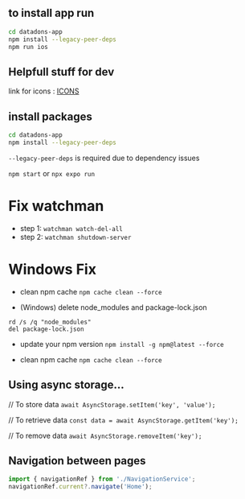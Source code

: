 ## to install app run
```bash
cd datadons-app
npm install --legacy-peer-deps
npm run ios
```

## Helpfull stuff for dev
link for icons : [ICONS](https://icons.expo.fyi/Index/FontAwesome/close)

## install packages

``` bash
cd datadons-app
npm install --legacy-peer-deps
```
```--legacy-peer-deps``` is required due to dependency issues

```npm start```
or 
```npx expo run ```


# Fix watchman
- step 1: 
```watchman watch-del-all```
- step 2:
```watchman shutdown-server```


# Windows Fix 
- clean npm cache
```npm cache clean --force```

- (Windows) delete node_modules and package-lock.json
```
rd /s /q "node_modules"
del package-lock.json
```
- update your npm version
```npm install -g npm@latest --force```

- clean npm cache
```npm cache clean --force```

## Using async storage...

// To store data
```await AsyncStorage.setItem('key', 'value');```

// To retrieve data
```const data = await AsyncStorage.getItem('key');```

// To remove data
```await AsyncStorage.removeItem('key');```

## Navigation between pages
```js
import { navigationRef } from './NavigationService';
navigationRef.current?.navigate('Home');
```

